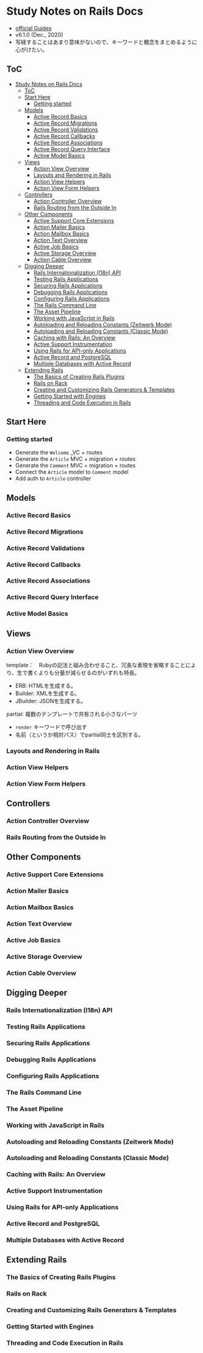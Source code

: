 # Study Notes on Rails Docs

- [official Guides](https://guides.rubyonrails.org/)
- v6.1.0 (Dec., 2020)
- 写経することはあまり意味がないので、キーワードと概念をまとめるように心がけたい。

## ToC

- [Study Notes on Rails Docs](#study-notes-on-rails-docs)
  - [ToC](#toc)
  - [Start Here](#start-here)
    - [Getting started](#getting-started)
  - [Models](#models)
    - [Active Record Basics](#active-record-basics)
    - [Active Record Migrations](#active-record-migrations)
    - [Active Record Validations](#active-record-validations)
    - [Active Record Callbacks](#active-record-callbacks)
    - [Active Record Associations](#active-record-associations)
    - [Active Record Query Interface](#active-record-query-interface)
    - [Active Model Basics](#active-model-basics)
  - [Views](#views)
    - [Action View Overview](#action-view-overview)
    - [Layouts and Rendering in Rails](#layouts-and-rendering-in-rails)
    - [Action View Helpers](#action-view-helpers)
    - [Action View Form Helpers](#action-view-form-helpers)
  - [Controllers](#controllers)
    - [Action Controller Overview](#action-controller-overview)
    - [Rails Routing from the Outside In](#rails-routing-from-the-outside-in)
  - [Other Components](#other-components)
    - [Active Support Core Extensions](#active-support-core-extensions)
    - [Action Mailer Basics](#action-mailer-basics)
    - [Action Mailbox Basics](#action-mailbox-basics)
    - [Action Text Overview](#action-text-overview)
    - [Active Job Basics](#active-job-basics)
    - [Active Storage Overview](#active-storage-overview)
    - [Action Cable Overview](#action-cable-overview)
  - [Digging Deeper](#digging-deeper)
    - [Rails Internationalization (I18n) API](#rails-internationalization-i18n-api)
    - [Testing Rails Applications](#testing-rails-applications)
    - [Securing Rails Applications](#securing-rails-applications)
    - [Debugging Rails Applications](#debugging-rails-applications)
    - [Configuring Rails Applications](#configuring-rails-applications)
    - [The Rails Command Line](#the-rails-command-line)
    - [The Asset Pipeline](#the-asset-pipeline)
    - [Working with JavaScript in Rails](#working-with-javascript-in-rails)
    - [Autoloading and Reloading Constants (Zeitwerk Mode)](#autoloading-and-reloading-constants-zeitwerk-mode)
    - [Autoloading and Reloading Constants (Classic Mode)](#autoloading-and-reloading-constants-classic-mode)
    - [Caching with Rails: An Overview](#caching-with-rails-an-overview)
    - [Active Support Instrumentation](#active-support-instrumentation)
    - [Using Rails for API-only Applications](#using-rails-for-api-only-applications)
    - [Active Record and PostgreSQL](#active-record-and-postgresql)
    - [Multiple Databases with Active Record](#multiple-databases-with-active-record)
  - [Extending Rails](#extending-rails)
    - [The Basics of Creating Rails Plugins](#the-basics-of-creating-rails-plugins)
    - [Rails on Rack](#rails-on-rack)
    - [Creating and Customizing Rails Generators & Templates](#creating-and-customizing-rails-generators--templates)
    - [Getting Started with Engines](#getting-started-with-engines)
    - [Threading and Code Execution in Rails](#threading-and-code-execution-in-rails)

## Start Here
### Getting started
-  Generate the `Welcome` \_VC + routes
-  Generate the `Article` MVC + migration + routes
-  Generate the `Comment` MVC + migration + routes
-  Connect the `Article` model to `Comment` model
-  Add auth to `Article` controller
## Models
### Active Record Basics
### Active Record Migrations
### Active Record Validations
### Active Record Callbacks
### Active Record Associations
### Active Record Query Interface
### Active Model Basics

## Views

### Action View Overview

template：　Rubyの記法と組み合わせること、冗長な表現を省略することにより、生で書くよりも分量が減らせるのがいずれも特長。
- ERB: HTMLを生成する。
- Builder: XMLを生成する。
- JBuilder: JSONを生成する。

partial: 複数のテンプレートで共有される小さなパーツ
- `render` キーワードで呼び出す
- 名前（というか相対パス）でpartial同士を区別する。

### Layouts and Rendering in Rails
### Action View Helpers
### Action View Form Helpers
## Controllers
### Action Controller Overview
### Rails Routing from the Outside In
## Other Components
### Active Support Core Extensions
### Action Mailer Basics
### Action Mailbox Basics
### Action Text Overview
### Active Job Basics
### Active Storage Overview
### Action Cable Overview
## Digging Deeper
### Rails Internationalization (I18n) API
### Testing Rails Applications
### Securing Rails Applications
### Debugging Rails Applications
### Configuring Rails Applications
### The Rails Command Line
### The Asset Pipeline
### Working with JavaScript in Rails
### Autoloading and Reloading Constants (Zeitwerk Mode)
### Autoloading and Reloading Constants (Classic Mode)
### Caching with Rails: An Overview
### Active Support Instrumentation
### Using Rails for API-only Applications
### Active Record and PostgreSQL
### Multiple Databases with Active Record

## Extending Rails
### The Basics of Creating Rails Plugins
### Rails on Rack
### Creating and Customizing Rails Generators & Templates
### Getting Started with Engines
### Threading and Code Execution in Rails